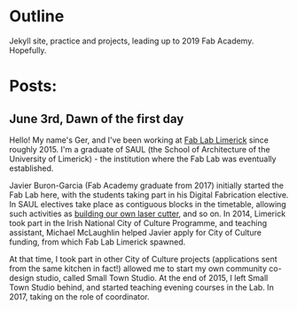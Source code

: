 # Outline
Jekyll site, practice and projects, leading up to 2019 Fab Academy. Hopefully.

# Posts:

## June 3rd, Dawn of the first day

Hello! My name\'s Ger, and I've been working at [Fab Lab Limerick](http://fablab.saul.ie) since roughly 2015.
I'm a graduate of SAUL (the School of Architecture of the University of Limerick) - the institution where the Fab Lab was eventually established.

Javier Buron-Garcia (Fab Academy graduate from 2017) initially started the Fab Lab here, with the students taking part in his Digital Fabrication elective. In SAUL electives take place as contiguous blocks in the timetable, allowing such activities as [building our own laser cutter](#), and so on.
In 2014, Limerick took part in the Irish National City of Culture Programme, and teaching assistant, Michael McLaughlin helped Javier apply for City of Culture funding, from which Fab Lab Limerick spawned.

At that time, I took part in other City of Culture projects (applications sent from the same kitchen in fact!) allowed me to start my own community co-design studio, called Small Town Studio. At the end of 2015, I left Small Town Studio behind, and started teaching evening courses in the Lab. In 2017, taking on the role of coordinator.
